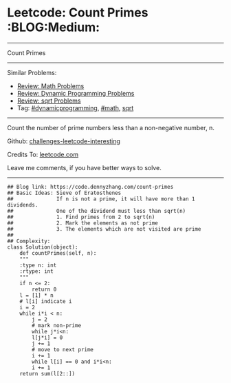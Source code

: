 
# Leetcode: Count Primes     :BLOG:Medium:

---

Count Primes  

---

Similar Problems:  

-   [Review: Math Problems](https://code.dennyzhang.com/review-math)
-   [Review: Dynamic Programming Problems](https://code.dennyzhang.com/review-dynamicprogramming)
-   [Review: sqrt Problems](https://code.dennyzhang.com/review-sqrt)
-   Tag: [#dynamicprogramming](https://code.dennyzhang.com/tag/dynamicprogramming), [#math](https://code.dennyzhang.com/tag/math), [sqrt](https://code.dennyzhang.com/tag/sqrt)

---

Count the number of prime numbers less than a non-negative number, n.  

Github: [challenges-leetcode-interesting](https://github.com/DennyZhang/challenges-leetcode-interesting/tree/master/problems/count-primes)  

Credits To: [leetcode.com](https://leetcode.com/problems/count-primes/description/)  

Leave me comments, if you have better ways to solve.  

---

    ## Blog link: https://code.dennyzhang.com/count-primes
    ## Basic Ideas: Sieve of Eratosthenes
    ##              If n is not a prime, it will have more than 1 dividends.
    ##              One of the dividend must less than sqrt(n)
    ##              1. Find primes from 2 to sqrt(n)
    ##              2. Mark the elements as not prime
    ##              3. The elements which are not visited are prime
    ##
    ## Complexity:
    class Solution(object):
        def countPrimes(self, n):
    	"""
    	:type n: int
    	:rtype: int
    	"""
    	if n <= 2:
    	    return 0
    	l = [1] * n
    	# l[i] indicate i
    	i = 2
    	while i*i < n:
    	    j = 2
    	    # mark non-prime
    	    while j*i<n:
    		l[j*i] = 0
    		j += 1
    	    # move to next prime
    	    i += 1
    	    while l[i] == 0 and i*i<n:
    		i += 1
    	return sum(l[2::])

